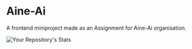 # Aine-Ai
A frontend miniproject made as an Assignment for Aine-Ai organisation.

![Your Repository's Stats](https://github-readme-stats.vercel.app/api?username=zeezinc&show_icons=true)
